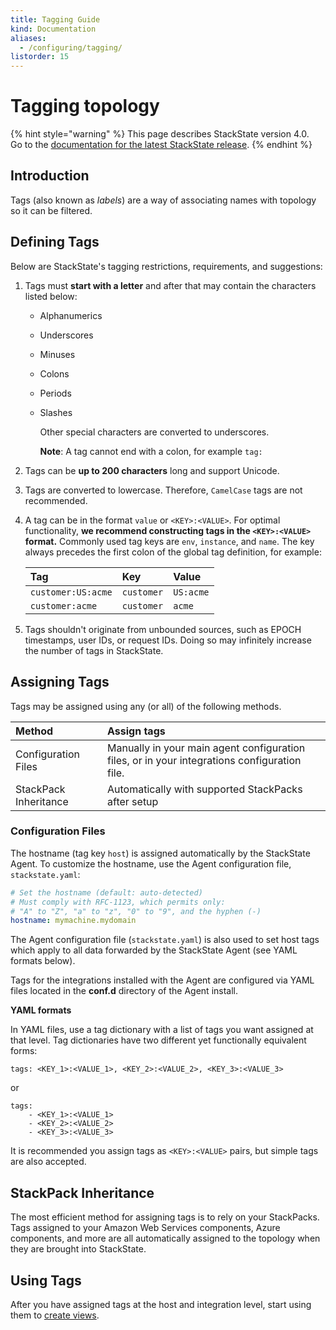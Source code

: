 ```yaml
---
title: Tagging Guide
kind: Documentation
aliases:
  - /configuring/tagging/
listorder: 15
---
```


# Tagging topology

{% hint style="warning" %}
This page describes StackState version 4.0.<br />Go to the [documentation for the latest StackState release](https://docs.stackstate.com/).
{% endhint %}

## Introduction

Tags \(also known as _labels_\) are a way of associating names with topology so it can be filtered.

## Defining Tags

Below are StackState's tagging restrictions, requirements, and suggestions:

1. Tags must **start with a letter** and after that may contain the characters listed below:
   * Alphanumerics
   * Underscores
   * Minuses
   * Colons
   * Periods
   * Slashes

     Other special characters are converted to underscores.

     **Note**: A tag cannot end with a colon, for example `tag:`
2. Tags can be **up to 200 characters** long and support Unicode.
3. Tags are converted to lowercase. Therefore, `CamelCase` tags are not recommended.
4. A tag can be in the format `value` or `<KEY>:<VALUE>`. For optimal functionality, **we recommend constructing tags in the `<KEY>:<VALUE>` format.** Commonly used tag keys are `env`, `instance`, and `name`. The key always precedes the first colon of the global tag definition, for example:

   | Tag | Key | Value |
   | :--- | :--- | :--- |
   | `customer:US:acme` | `customer` | `US:acme` |
   | `customer:acme` | `customer` | `acme` |

5. Tags shouldn't originate from unbounded sources, such as EPOCH timestamps, user IDs, or request IDs. Doing so may infinitely increase the number of tags in StackState.

## Assigning Tags

Tags may be assigned using any \(or all\) of the following methods.

| Method | Assign tags |
| :--- | :--- |
| Configuration Files | Manually in your main agent configuration files, or in your integrations configuration file. |
| StackPack Inheritance | Automatically with supported StackPacks after setup |

### Configuration Files

The hostname \(tag key `host`\) is assigned automatically by the StackState Agent. To customize the hostname, use the Agent configuration file, `stackstate.yaml`:

```yaml
# Set the hostname (default: auto-detected)
# Must comply with RFC-1123, which permits only:
# "A" to "Z", "a" to "z", "0" to "9", and the hyphen (-)
hostname: mymachine.mydomain
```

The Agent configuration file \(`stackstate.yaml`\) is also used to set host tags which apply to all data forwarded by the StackState Agent \(see YAML formats below\).

Tags for the integrations installed with the Agent are configured via YAML files located in the **conf.d** directory of the Agent install.

**YAML formats**

In YAML files, use a tag dictionary with a list of tags you want assigned at that level. Tag dictionaries have two different yet functionally equivalent forms:

```text
tags: <KEY_1>:<VALUE_1>, <KEY_2>:<VALUE_2>, <KEY_3>:<VALUE_3>
```

or

```text
tags:
    - <KEY_1>:<VALUE_1>
    - <KEY_2>:<VALUE_2>
    - <KEY_3>:<VALUE_3>
```

It is recommended you assign tags as `<KEY>:<VALUE>` pairs, but simple tags are also accepted.

## StackPack Inheritance

The most efficient method for assigning tags is to rely on your StackPacks. Tags assigned to your Amazon Web Services components, Azure components, and more are all automatically assigned to the topology when they are brought into StackState.

## Using Tags

After you have assigned tags at the host and integration level, start using them to [create views](../use/views.md).


